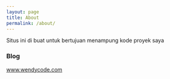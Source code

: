 ```yaml
---
layout: page
title: About
permalink: /about/
---
```


Situs ini di buat untuk bertujuan menampung kode proyek saya

### Blog

www.wendycode.com
